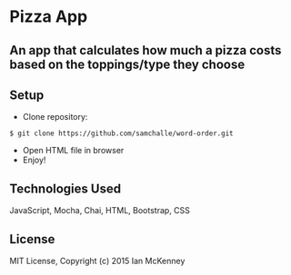 # Pizza App

## An app that calculates how much a pizza costs based on the toppings/type they choose


Setup
----------
* Clone repository:
```console
$ git clone https://github.com/samchalle/word-order.git
```
* Open HTML file in browser
* Enjoy!

Technologies Used
----------
JavaScript, Mocha, Chai, HTML, Bootstrap, CSS

License
----------
MIT License, Copyright (c) 2015 Ian McKenney
